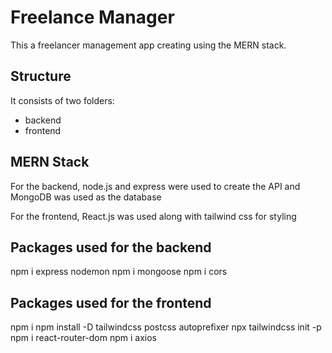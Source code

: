 # Freelance Manager

This a freelancer management app creating using the MERN stack.


## Structure

It consists of two folders: 

 - backend
 - frontend


## MERN Stack

For the backend, node.js and express were used to create the API and MongoDB was used as the database

For the frontend, React.js was used along with tailwind css for styling

## Packages used for the backend

npm i express nodemon
npm i mongoose
npm i cors

## Packages used for the frontend

npm i
npm install -D tailwindcss postcss autoprefixer
npx tailwindcss init -p
npm i react-router-dom
npm i axios


